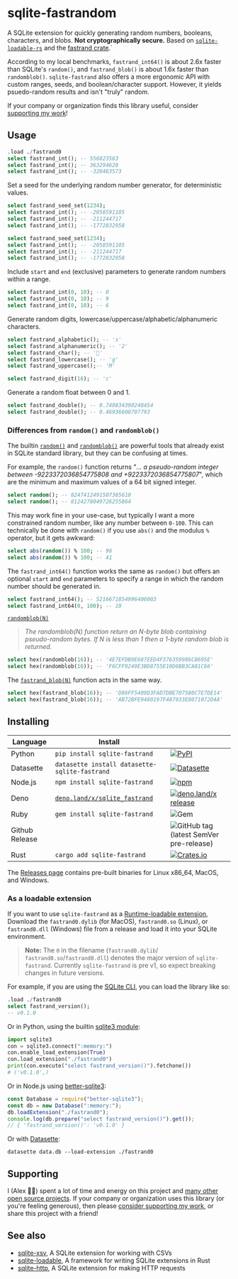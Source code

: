 # sqlite-fastrandom

A SQLite extension for quickly generating random numbers, booleans, characters, and blobs. **Not cryptographically secure.** Based on [`sqlite-loadable-rs`](https://github.com/asg017/sqlite-loadable-rs) and the [fastrand crate](https://crates.io/crates/fastrand).`

According to my local benchmarks, `fastrand_int64()` is about 2.6x faster than SQLite's `random()`, and `fastrand_blob()` is about 1.6x faster than `randomblob()`. `sqlite-fastrand` also offers a more ergonomic API with custom ranges, seeds, and boolean/character support. However, it yields psuedo-random results and isn't "truly" random.

If your company or organization finds this library useful, consider [supporting my work](#supporting)!

## Usage

```sql
.load ./fastrand0
select fastrand_int(); -- 556823563
select fastrand_int(); -- 363294620
select fastrand_int(); -- -320463573
```

Set a seed for the underlying random number generator, for deterministic values.

```sql
select fastrand_seed_set(1234);
select fastrand_int(); -- -2058591105
select fastrand_int(); -- -211244717
select fastrand_int(); -- -1772832958

select fastrand_seed_set(1234);
select fastrand_int(); -- -2058591105
select fastrand_int(); -- -211244717
select fastrand_int(); -- -1772832958
```

Include `start` and `end` (exclusive) parameters to generate random numbers within a range.

```sql
select fastrand_int(0, 10); -- 0
select fastrand_int(0, 10); -- 9
select fastrand_int(0, 10); -- 6
```

Generate random digits, lowercase/uppercase/alphabetic/alphanumeric characters.

```sql
select fastrand_alphabetic(); -- 's'
select fastrand_alphanumeric(); -- '2'
select fastrand_char(); -- '񠞼'
select fastrand_lowercase(); -- 'g'
select fastrand_uppercase();-- 'M'

select fastrand_digit(16); -- 'c'
```

Generate a random float between 0 and 1.

```sql
select fastrand_double(); -- 0.740834390248454
select fastrand_double(); -- 0.46936608707793
```

### Differences from `random()` and `randomblob()`

The builtin [`random()`](https://www.sqlite.org/lang_corefunc.html#random) and [`randomblob()`](https://www.sqlite.org/lang_corefunc.html#randomblob) are powerful tools that already exist in SQLite standard library, but they can be confusing at times.

For example, the `random()` function returns "_... a pseudo-random integer between -9223372036854775808 and +9223372036854775807_", which are the minimum and maximum values of a 64 bit signed integer.

```sql
select random(); -- 8247412491507365610
select random(); -- 8124278049726255864
```

This may work fine in your use-case, but typically I want a more constrained random number, like any number between `0-100`. This can technically be done with `random()` if you use `abs()` and the modulus `%` operator, but it gets awkward:

```sql
select abs(random()) % 100; -- 96
select abs(random()) % 100; -- 41
```

The `fastrand_int64()` function works the same as `random()` but offers an optional `start` and `end` parameters to specify a range in which the random number should be generated in.

```sql
select fastrand_int64(); -- 5216671854996406003
select fastrand_int64(0, 100); -- 19
```

[`randomblob(N)`](https://www.sqlite.org/lang_corefunc.html#randomblob)

> _The randomblob(N) function return an N-byte blob containing pseudo-random bytes. If N is less than 1 then a 1-byte random blob is returned._

```sql
select hex(randomblob(16)); -- '4E7EFDB9E687EED4F376359986CB695E'
select hex(randomblob(16)); -- 'F6CFF9249E3BD8755E10D6BB3CA81C66'
```

The [`fastrand_blob(N)`](./docs.md#fastrand_blob) function acts in the same way.

```sql
select hex(fastrand_blob(16)); -- 'D86FF5409D3FAD7DBE707580C7E7DE14'
select hex(fastrand_blob(16)); -- 'AB72BFE9480197F487933E8071072D4A'
```

## Installing

| Language       | Install                                                              |                                                                                                                                                                                                     |
| -------------- | -------------------------------------------------------------------- | --------------------------------------------------------------------------------------------------------------------------------------------------------------------------------------------------- |
| Python         | `pip install sqlite-fastrand`                                        | [![PyPI](https://img.shields.io/pypi/v/sqlite-fastrand.svg?color=blue&logo=python&logoColor=white)](https://pypi.org/project/sqlite-fastrand/)                                                      |
| Datasette      | `datasette install datasette-sqlite-fastrand`                        | [![Datasette](https://img.shields.io/pypi/v/datasette-sqlite-fastrand.svg?color=B6B6D9&label=Datasette+plugin&logoColor=white&logo=python)](https://datasette.io/plugins/datasette-sqlite-fastrand) |
| Node.js        | `npm install sqlite-fastrand`                                        | [![npm](https://img.shields.io/npm/v/sqlite-fastrand.svg?color=green&logo=nodedotjs&logoColor=white)](https://www.npmjs.com/package/sqlite-fastrand)                                                |
| Deno           | [`deno.land/x/sqlite_fastrand`](https://deno.land/x/sqlite_fastrand) | [![deno.land/x release](https://img.shields.io/github/v/release/asg017/sqlite-fastrand?color=fef8d2&include_prereleases&label=deno.land%2Fx&logo=deno)](https://deno.land/x/sqlite_fastrand)        |
| Ruby           | `gem install sqlite-fastrand`                                        | ![Gem](https://img.shields.io/gem/v/sqlite-fastrand?color=red&logo=rubygems&logoColor=white)                                                                                                        |
| Github Release |                                                                      | ![GitHub tag (latest SemVer pre-release)](https://img.shields.io/github/v/tag/asg017/sqlite-fastrand?color=lightgrey&include_prereleases&label=Github+release&logo=github)                          |
| Rust           | `cargo add sqlite-fastrand`                                          | [![Crates.io](https://img.shields.io/crates/v/sqlite-fastrand?logo=rust)](https://crates.io/crates/sqlite-fastrand)                                                                                 |

<!--
| Elixir         | [`hex.pm/packages/sqlite_fastrand`](https://hex.pm/packages/sqlite_fastrand) | [![Hex.pm](https://img.shields.io/hexpm/v/sqlite_fastrand?color=purple&logo=elixir)](https://hex.pm/packages/sqlite_fastrand)                                                                       |
| Go             | `go get -u github.com/asg017/sqlite-fastrand/bindings/go`               | [![Go Reference](https://pkg.go.dev/badge/github.com/asg017/sqlite-fastrand/bindings/go.svg)](https://pkg.go.dev/github.com/asg017/sqlite-fastrand/bindings/go)                                     |
-->

The [Releases page](https://github.com/asg017/sqlite-fastrand/releases) contains pre-built binaries for Linux x86_64, MacOS, and Windows.

### As a loadable extension

If you want to use `sqlite-fastrand` as a [Runtime-loadable extension](https://www.sqlite.org/loadext.html), Download the `fastrand0.dylib` (for MacOS), `fastrand0.so` (Linux), or `fastrand0.dll` (Windows) file from a release and load it into your SQLite environment.

> **Note:**
> The `0` in the filename (`fastrand0.dylib`/ `fastrand0.so`/`fastrand0.dll`) denotes the major version of `sqlite-fastrand`. Currently `sqlite-fastrand` is pre v1, so expect breaking changes in future versions.

For example, if you are using the [SQLite CLI](https://www.sqlite.org/cli.html), you can load the library like so:

```sql
.load ./fastrand0
select fastrand_version();
-- v0.1.0
```

Or in Python, using the builtin [sqlite3 module](https://docs.python.org/3/library/sqlite3.html):

```python
import sqlite3
con = sqlite3.connect(":memory:")
con.enable_load_extension(True)
con.load_extension("./fastrand0")
print(con.execute("select fastrand_version()").fetchone())
# ('v0.1.0',)
```

Or in Node.js using [better-sqlite3](https://github.com/WiseLibs/better-sqlite3):

```javascript
const Database = require("better-sqlite3");
const db = new Database(":memory:");
db.loadExtension("./fastrand0");
console.log(db.prepare("select fastrand_version()").get());
// { 'fastrand_version()': 'v0.1.0' }
```

Or with [Datasette](https://datasette.io/):

```
datasette data.db --load-extension ./fastrand0
```

## Supporting

I (Alex 👋🏼) spent a lot of time and energy on this project and [many other open source projects](https://github.com/asg017?tab=repositories&q=&type=&language=&sort=stargazers). If your company or organization uses this library (or you're feeling generous), then please [consider supporting my work](https://alexgarcia.xyz/work.html), or share this project with a friend!

## See also

- [sqlite-xsv](https://github.com/asg017/sqlite-xsv), A SQLite extension for working with CSVs
- [sqlite-loadable](https://github.com/asg017/sqlite-loadable-rs), A framework for writing SQLite extensions in Rust
- [sqlite-http](https://github.com/asg017/sqlite-http), A SQLite extension for making HTTP requests
